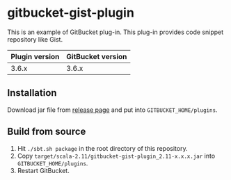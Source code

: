 # gitbucket-gist-plugin

This is an example of GitBucket plug-in. This plug-in provides code snippet repository like Gist.

Plugin version | GitBucket version
:--------------|:-----------------
3.6.x          | 3.6.x


## Installation

Download jar file from [release page](https://github.com/takezoe/gitbucket-gist-plugin/releases) and put into `GITBUCKET_HOME/plugins`.

## Build from source

1. Hit `./sbt.sh package` in the root directory of this repository.
2. Copy `target/scala-2.11/gitbucket-gist-plugin_2.11-x.x.x.jar` into `GITBUCKET_HOME/plugins`.
3. Restart GitBucket.
